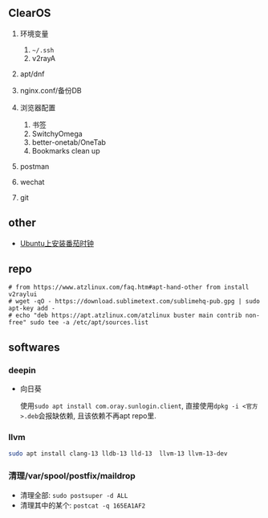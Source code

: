 ## ClearOS
1. 环境变量

    1. `~/.ssh`
    1. v2rayA
1. apt/dnf
1. nginx.conf/备份DB
1. 浏览器配置

    1. 书签
    1. SwitchyOmega
    1. better-onetab/OneTab
    1. Bookmarks clean up
1. postman
1. wechat
1. git

## other
- [Ubuntu上安装番茄时钟](https://zhuanlan.zhihu.com/p/350023097)

## repo
```
# from https://www.atzlinux.com/faq.htm#apt-hand-other from install v2raylui
# wget -qO - https://download.sublimetext.com/sublimehq-pub.gpg | sudo apt-key add -
# echo "deb https://apt.atzlinux.com/atzlinux buster main contrib non-free" sudo tee -a /etc/apt/sources.list
```

## softwares
### deepin
- 向日葵

    使用`sudo apt install com.oray.sunlogin.client`, 直接使用`dpkg -i <官方>.deb`会报缺依赖, 且该依赖不再apt repo里.
### llvm
```bash
sudo apt install clang-13 lldb-13 lld-13  llvm-13 llvm-13-dev
```

### 清理/var/spool/postfix/maildrop
- 清理全部: `sudo postsuper -d ALL`
- 清理其中的某个: `postcat -q 165EA1AF2`